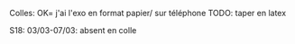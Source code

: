 Colles:
OK= j'ai l'exo en format papier/ sur téléphone
TODO: taper en latex


S18: 03/03-07/03: absent en colle
